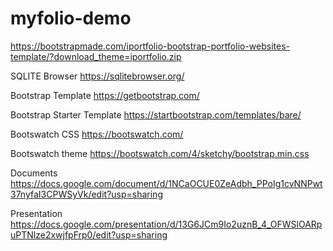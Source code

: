 # myfolio-demo

https://bootstrapmade.com/iportfolio-bootstrap-portfolio-websites-template/?download_theme=iportfolio.zip

SQLITE Browser
https://sqlitebrowser.org/

Bootstrap Template
https://getbootstrap.com/

Bootstrap Starter Template
https://startbootstrap.com/templates/bare/

Bootswatch CSS
https://bootswatch.com/

Bootswatch theme
https://bootswatch.com/4/sketchy/bootstrap.min.css

Documents
https://docs.google.com/document/d/1NCaOCUE0ZeAdbh_PPoIg1cvNNPwt37nyfaI3CPWSyVk/edit?usp=sharing

Presentation
https://docs.google.com/presentation/d/13G6JCm9Io2uznB_4_OFWSlOARpuPTNlze2xwjfpFrp0/edit?usp=sharing
